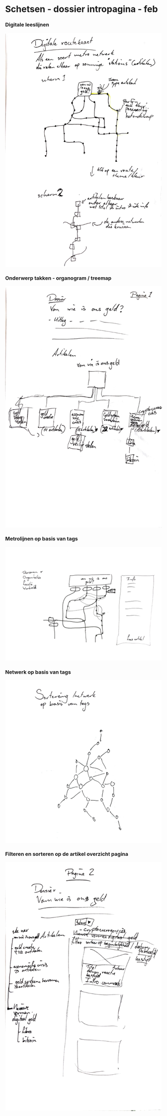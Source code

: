 # Schetsen - dossier intropagina - feb

### Digitale leeslijnen

![](<../../../.gitbook/assets/dossieroverzicht - leeslijnen.png>)

###

### Onderwerp takken - organogram / treemap

![](<../../../.gitbook/assets/dossieroverzicht - hoofdonderwerpen.png>)

### Metrolijnen op basis van tags

![](<../../../.gitbook/assets/dossieroverzicht - metro op tags.png>)

### Netwerk op basis van tags

![](<../../../.gitbook/assets/dossieroverzicht - netwerk tags.png>)

###

### Filteren en sorteren op de artikel overzicht pagina

![](<../../../.gitbook/assets/artikel overzicht - filterbaar en sorteerbaar met side menu.png>)
